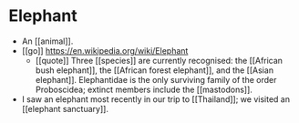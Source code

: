 # Elephant

- An [[animal]].
- [[go]] https://en.wikipedia.org/wiki/Elephant
  - [[quote]] Three [[species]] are currently recognised: the [[African bush elephant]], the [[African forest elephant]], and the [[Asian elephant]]. Elephantidae is the only surviving family of the order Proboscidea; extinct members include the [[mastodons]].
- I saw an elephant most recently in our trip to [[Thailand]]; we visited an [[elephant sanctuary]].


